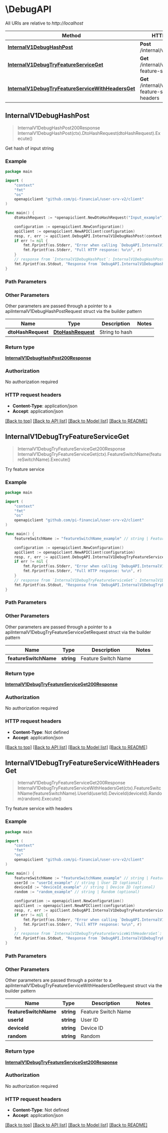 # \DebugAPI

All URIs are relative to *http://localhost*

Method | HTTP request | Description
------------- | ------------- | -------------
[**InternalV1DebugHashPost**](DebugAPI.md#InternalV1DebugHashPost) | **Post** /internal/v1/debug/hash | Get hash of input string
[**InternalV1DebugTryFeatureServiceGet**](DebugAPI.md#InternalV1DebugTryFeatureServiceGet) | **Get** /internal/v1/debug/try-feature-service | Try feature service
[**InternalV1DebugTryFeatureServiceWithHeadersGet**](DebugAPI.md#InternalV1DebugTryFeatureServiceWithHeadersGet) | **Get** /internal/v1/debug/try-feature-service/with-headers | Try feature service with headers



## InternalV1DebugHashPost

> InternalV1DebugHashPost200Response InternalV1DebugHashPost(ctx).DtoHashRequest(dtoHashRequest).Execute()

Get hash of input string



### Example

```go
package main

import (
	"context"
	"fmt"
	"os"
	openapiclient "github.com/pi-financial/user-srv-v2/client"
)

func main() {
	dtoHashRequest := *openapiclient.NewDtoHashRequest("Input_example") // DtoHashRequest | String to hash

	configuration := openapiclient.NewConfiguration()
	apiClient := openapiclient.NewAPIClient(configuration)
	resp, r, err := apiClient.DebugAPI.InternalV1DebugHashPost(context.Background()).DtoHashRequest(dtoHashRequest).Execute()
	if err != nil {
		fmt.Fprintf(os.Stderr, "Error when calling `DebugAPI.InternalV1DebugHashPost``: %v\n", err)
		fmt.Fprintf(os.Stderr, "Full HTTP response: %v\n", r)
	}
	// response from `InternalV1DebugHashPost`: InternalV1DebugHashPost200Response
	fmt.Fprintf(os.Stdout, "Response from `DebugAPI.InternalV1DebugHashPost`: %v\n", resp)
}
```

### Path Parameters



### Other Parameters

Other parameters are passed through a pointer to a apiInternalV1DebugHashPostRequest struct via the builder pattern


Name | Type | Description  | Notes
------------- | ------------- | ------------- | -------------
 **dtoHashRequest** | [**DtoHashRequest**](DtoHashRequest.md) | String to hash |

### Return type

[**InternalV1DebugHashPost200Response**](InternalV1DebugHashPost200Response.md)

### Authorization

No authorization required

### HTTP request headers

- **Content-Type**: application/json
- **Accept**: application/json

[[Back to top]](#) [[Back to API list]](../README.md#documentation-for-api-endpoints)
[[Back to Model list]](../README.md#documentation-for-models)
[[Back to README]](../README.md)


## InternalV1DebugTryFeatureServiceGet

> InternalV1DebugTryFeatureServiceGet200Response InternalV1DebugTryFeatureServiceGet(ctx).FeatureSwitchName(featureSwitchName).Execute()

Try feature service



### Example

```go
package main

import (
	"context"
	"fmt"
	"os"
	openapiclient "github.com/pi-financial/user-srv-v2/client"
)

func main() {
	featureSwitchName := "featureSwitchName_example" // string | Feature Switch Name

	configuration := openapiclient.NewConfiguration()
	apiClient := openapiclient.NewAPIClient(configuration)
	resp, r, err := apiClient.DebugAPI.InternalV1DebugTryFeatureServiceGet(context.Background()).FeatureSwitchName(featureSwitchName).Execute()
	if err != nil {
		fmt.Fprintf(os.Stderr, "Error when calling `DebugAPI.InternalV1DebugTryFeatureServiceGet``: %v\n", err)
		fmt.Fprintf(os.Stderr, "Full HTTP response: %v\n", r)
	}
	// response from `InternalV1DebugTryFeatureServiceGet`: InternalV1DebugTryFeatureServiceGet200Response
	fmt.Fprintf(os.Stdout, "Response from `DebugAPI.InternalV1DebugTryFeatureServiceGet`: %v\n", resp)
}
```

### Path Parameters



### Other Parameters

Other parameters are passed through a pointer to a apiInternalV1DebugTryFeatureServiceGetRequest struct via the builder pattern


Name | Type | Description  | Notes
------------- | ------------- | ------------- | -------------
 **featureSwitchName** | **string** | Feature Switch Name |

### Return type

[**InternalV1DebugTryFeatureServiceGet200Response**](InternalV1DebugTryFeatureServiceGet200Response.md)

### Authorization

No authorization required

### HTTP request headers

- **Content-Type**: Not defined
- **Accept**: application/json

[[Back to top]](#) [[Back to API list]](../README.md#documentation-for-api-endpoints)
[[Back to Model list]](../README.md#documentation-for-models)
[[Back to README]](../README.md)


## InternalV1DebugTryFeatureServiceWithHeadersGet

> InternalV1DebugTryFeatureServiceGet200Response InternalV1DebugTryFeatureServiceWithHeadersGet(ctx).FeatureSwitchName(featureSwitchName).UserId(userId).DeviceId(deviceId).Random(random).Execute()

Try feature service with headers



### Example

```go
package main

import (
	"context"
	"fmt"
	"os"
	openapiclient "github.com/pi-financial/user-srv-v2/client"
)

func main() {
	featureSwitchName := "featureSwitchName_example" // string | Feature Switch Name
	userId := "userId_example" // string | User ID (optional)
	deviceId := "deviceId_example" // string | Device ID (optional)
	random := "random_example" // string | Random (optional)

	configuration := openapiclient.NewConfiguration()
	apiClient := openapiclient.NewAPIClient(configuration)
	resp, r, err := apiClient.DebugAPI.InternalV1DebugTryFeatureServiceWithHeadersGet(context.Background()).FeatureSwitchName(featureSwitchName).UserId(userId).DeviceId(deviceId).Random(random).Execute()
	if err != nil {
		fmt.Fprintf(os.Stderr, "Error when calling `DebugAPI.InternalV1DebugTryFeatureServiceWithHeadersGet``: %v\n", err)
		fmt.Fprintf(os.Stderr, "Full HTTP response: %v\n", r)
	}
	// response from `InternalV1DebugTryFeatureServiceWithHeadersGet`: InternalV1DebugTryFeatureServiceGet200Response
	fmt.Fprintf(os.Stdout, "Response from `DebugAPI.InternalV1DebugTryFeatureServiceWithHeadersGet`: %v\n", resp)
}
```

### Path Parameters



### Other Parameters

Other parameters are passed through a pointer to a apiInternalV1DebugTryFeatureServiceWithHeadersGetRequest struct via the builder pattern


Name | Type | Description  | Notes
------------- | ------------- | ------------- | -------------
 **featureSwitchName** | **string** | Feature Switch Name |
 **userId** | **string** | User ID |
 **deviceId** | **string** | Device ID |
 **random** | **string** | Random |

### Return type

[**InternalV1DebugTryFeatureServiceGet200Response**](InternalV1DebugTryFeatureServiceGet200Response.md)

### Authorization

No authorization required

### HTTP request headers

- **Content-Type**: Not defined
- **Accept**: application/json

[[Back to top]](#) [[Back to API list]](../README.md#documentation-for-api-endpoints)
[[Back to Model list]](../README.md#documentation-for-models)
[[Back to README]](../README.md)
